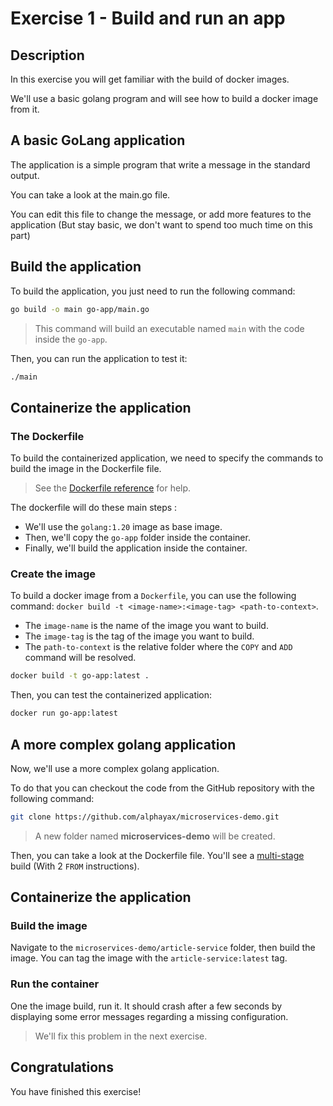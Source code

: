 # Exercise 1 - Build and run an app

<walkthrough-tutorial-duration duration="40.0"></walkthrough-tutorial-duration>

## Description

In this exercise you will get familiar with the build of docker images.

We'll use a basic golang program and will see how to build a docker image from it.

## A basic GoLang application

The application is a simple program that write a message in the standard output.

You can take a look at the <walkthrough-editor-open-file filePath="go-app/main.go">main.go</walkthrough-editor-open-file> file.

You can edit this file to change the message, or add more features to the application (But stay basic, we don't want to spend too much time on this part)

## Build the application

To build the application, you just need to run the following command:
```sh
go build -o main go-app/main.go
```

> This command will build an executable named `main` with the code inside the `go-app`.

Then, you can run the application to test it:
```sh
./main
```

## Containerize the application

### The Dockerfile

To build the containerized application, we need to specify the commands to build the image in the 
<walkthrough-editor-open-file filePath="Dockerfile">Dockerfile</walkthrough-editor-open-file> file.

> See the [Dockerfile reference](https://docs.docker.com/engine/reference/builder/#dockerfile-reference) for help.

The dockerfile will do these main steps :
- We'll use the `golang:1.20` image as base image.
- Then, we'll copy the `go-app` folder inside the container.
- Finally, we'll build the application inside the container.

### Create the image

To build a docker image from a `Dockerfile`, you can use the following command: `docker build -t <image-name>:<image-tag> <path-to-context>`.
- The `image-name` is the name of the image you want to build.
- The `image-tag` is the tag of the image you want to build.
- The `path-to-context` is the relative folder where the `COPY` and `ADD` command will be resolved.

```sh
docker build -t go-app:latest .
```

Then, you can test the containerized application:
```sh
docker run go-app:latest
```


## A more complex golang application

Now, we'll use a more complex golang application.

To do that you can checkout the code from the GitHub repository with the following command:

```sh
git clone https://github.com/alphayax/microservices-demo.git
```

> A new folder named **microservices-demo** will be created.

Then, you can take a look at the <walkthrough-editor-open-file filePath="microservices-demo/article-service/Dockerfile">Dockerfile</walkthrough-editor-open-file> file.
You'll see a [multi-stage](https://docs.docker.com/build/building/multi-stage/) build (With 2 `FROM` instructions).

## Containerize the application

### Build the image

Navigate to the `microservices-demo/article-service` folder, then build the image. You can tag the image with the `article-service:latest` tag.


### Run the container

One the image build, run it. It should crash after a few seconds by displaying some error messages regarding a missing configuration.

> We'll fix this problem in the next exercise.

## Congratulations

You have finished this exercise!

<walkthrough-conclusion-trophy></walkthrough-conclusion-trophy>
